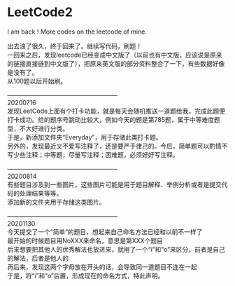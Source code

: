 # LeetCode2
I am back ! More codes on the leetcode of mine.

出去浪了很久，终于回来了。继续写代码，刷题！</br>
一回来之后，发现leetcode已经变成中文版了（以前也有中文版，应该说是原来的链接直接链到中文版了），把原来英文版的部分资料整合了一下，有些数据好像是没有了。</br>
从100题以后开始刷。

——————————————————</br>
20200716</br>
发现LeetCode上面有个打卡功能，就是每天会随机推送一道题给我，完成此题便打卡成功。给的题序号跳动比较大，例如今天的题是第785题，属于中等难度题型，不大好进行分类。</br>
于是，新添加文件夹“Everyday”，用于存储此类打卡题。</br>
另外的，发现最近又不爱写注释了，还是要严于律己的。今后，简单题可以酌情不写少些注释；中等题，尽量写注释；困难题，必须好好写注释。</br>

——————————————————</br>
20200814</br>
有些题目涉及到一些图片，这些图片可能是用于题目解释、举例分析或者是提交代码的处理结果等等。</br>
添加新的文件夹用于存储这类图片。</br>

——————————————————</br>
20201130</br>
今天提交了一个“简单”的题目，想起来自己命名方法已经和以前不一样了</br>
最开始的时候题目用NoXXX来命名，意思是第XXX个题目</br>
后来想要把其他人的优秀解法也放进来，就用了一个“i”和“o”来区分，前者是自己的解法，后者是他人的</br>
再后来，发现这两个字母放在开头的话，会导致同一道题目不连在一起</br>
于是，将“i”和“o”后置，形成现在的命名方式，特此声明。</br>


